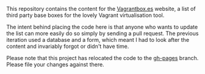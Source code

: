 This repository contains the content for the [Vagrantbox.es](http://www.vagrantbox.es) website, a
list of third party base boxes for the lovely Vagrant virtualisation
tool.

The intent behind placing the code here is that anyone who wants to
update the list can more easily do so simply by sending a pull request.
The previous iteration used a database and a form, which meant I had to
look after the content and invariably forgot or didn't have time.

Please note that this project has relocated the code to the 
[gh-pages](https://github.com/garethr/vagrantboxes-heroku/tree/gh-pages) branch. Please file your 
changes against there.

